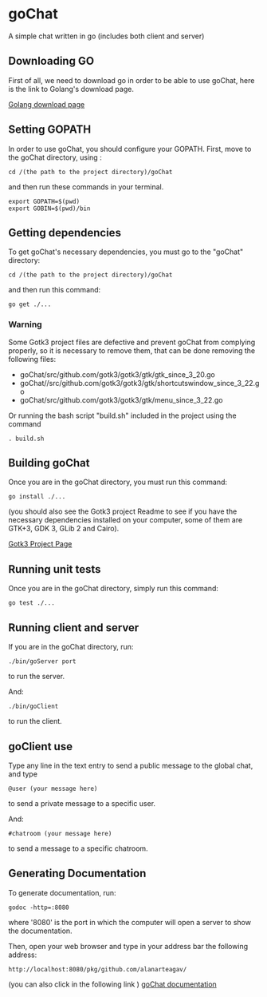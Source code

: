 # goChat
A simple chat written in go (includes both client and server)

## Downloading GO

First of all, we need to download go in order to be able to
use goChat, here is the link to Golang's download page.

[Golang download page](https://golang.org/dl/)

## Setting GOPATH

In order to use goChat, you should configure your GOPATH.
First, move to the goChat directory, using :

```
cd /(the path to the project directory)/goChat
```

and then run these commands in your terminal.
```
export GOPATH=$(pwd)
export GOBIN=$(pwd)/bin
```

## Getting dependencies

To get goChat's necessary dependencies, you must go to the "goChat" directory:
```
cd /(the path to the project directory)/goChat
```

and then run this command:
```
go get ./...
```
### Warning
Some Gotk3 project files are defective and prevent goChat from complying properly, so it is necessary to remove them, that can be done removing the following files:

 - goChat/src/github.com/gotk3/gotk3/gtk/gtk_since_3_20.go
 - goChat//src/github.com/gotk3/gotk3/gtk/shortcutswindow_since_3_22.go
 - goChat/src/github.com/gotk3/gotk3/gtk/menu_since_3_22.go

Or running the bash script "build.sh" included in the project using the command
```
. build.sh
```


## Building goChat

Once you are in the goChat directory, you must run this command:
```
go install ./...
```

(you should also see the Gotk3 project Readme to see if you have
the necessary dependencies installed on your computer, some
of them are GTK+3, GDK 3, GLib 2 and Cairo).

[Gotk3 Project Page](https://github.com/gotk3/gotk3)

## Running unit tests

Once you are in the goChat directory, simply run this command:
```
go test ./...
```

## Running client and server

If you are in the goChat directory, run:
```
./bin/goServer port
```
to run the server.

And:
```
./bin/goClient
```
to run the client.


## goClient use

Type any line in the text entry to send a public message to the global
chat, and type
```
@user (your message here)
```
to send a private message to a specific user.

And:
```
#chatroom (your message here)
```
to send a message to a specific chatroom.


## Generating Documentation

To generate documentation, run:
```
godoc -http=:8080
```
where '8080' is the port in which the computer will open a server to
show the documentation.

Then, open your web browser and type in your address bar the following
address:
```
http://localhost:8080/pkg/github.com/alanarteagav/
```
(you can also click in the following link )
[goChat documentation](http://localhost:8080/pkg/github.com/alanarteagav/)
